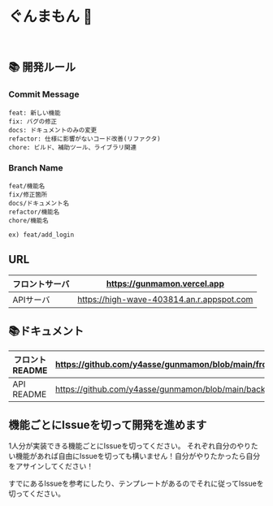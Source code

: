 # ぐんまもん 🐴

<br>

## 📚 開発ルール

### Commit Message

```
feat: 新しい機能
fix: バグの修正
docs: ドキュメントのみの変更
refactor: 仕様に影響がないコード改善(リファクタ)
chore: ビルド、補助ツール、ライブラリ関連
```

### Branch Name

```
feat/機能名
fix/修正箇所
docs/ドキュメント名
refactor/機能名
chore/機能名

ex) feat/add_login
```
## URL

|フロントサーバ|https://gunmamon.vercel.app|
|---|---|
|APIサーバ|https://high-wave-403814.an.r.appspot.com|

## 📚ドキュメント
|フロント README|https://github.com/y4asse/gunmamon/blob/main/frontend/README.md|
|---|---|
|API README|https://github.com/y4asse/gunmamon/blob/main/backend/README.md|

## 機能ごとにIssueを切って開発を進めます
1人分が実装できる機能ごとにIssueを切ってください。
それぞれ自分のやりたい機能があれば自由にIssueを切っても構いません！自分がやりたかったら自分をアサインしてください！

すでにあるIssueを参考にしたり、テンプレートがあるのでそれに従ってIssueを切ってください。

